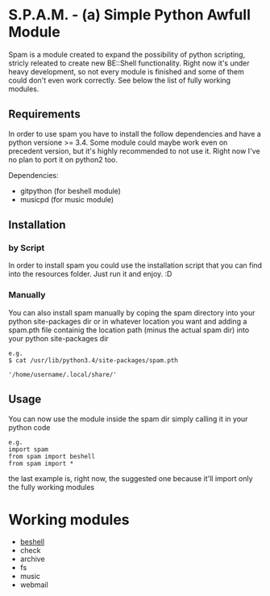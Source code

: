 # S.P.A.M. - (a) Simple Python Awfull Module

Spam is a module created to expand the possibility of python scripting, stricly releated to create new BE::Shell
functionality. Right now it's under heavy development, so not every module is finished and some of them could don't even
work correctly. See below the list of fully working modules.

## Requirements
In order to use spam you have to install the follow dependencies and have a python versione >= 3.4.
Some module could maybe work even on precedent version, but it's highly recommended to not use it.
Right now I've no plan to port it on python2 too.

Dependencies:
* gitpython   (for beshell module)
* musicpd (for music module)

## Installation

### by Script
In order to install spam you could use the installation script that you can find into the resources folder. Just run it
and enjoy. :D

### Manually
You can also install spam manually by coping the spam directory into your python site-packages dir or in whatever 
location you want and adding a spam.pth file containig the location path (minus the actual spam dir) into your python 
site-packages dir

    e.g.
    $ cat /usr/lib/python3.4/site-packages/spam.pth
    
    '/home/username/.local/share/'

## Usage
You can now use the module inside the spam dir simply calling it in your python code

    e.g.
    import spam
    from spam import beshell
    from spam import *

the last example is, right now, the suggested one because it'll import only the fully working modules

# Working modules
* [beshell](https://github.com/ParanoidNemo/spam/wiki/beshell)
* check
* archive
* fs
* music
* webmail
